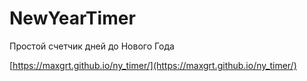 # NewYearTimer
 Простой счетчик дней до Нового Года
 
 [https://maxgrt.github.io/ny_timer/](https://maxgrt.github.io/ny_timer/)

